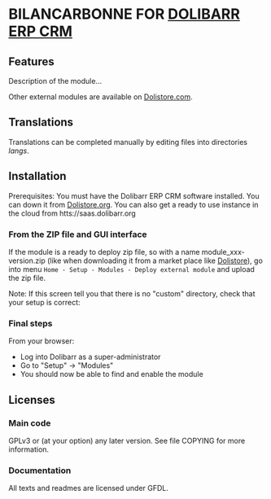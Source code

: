 # BILANCARBONNE FOR [DOLIBARR ERP CRM](https://www.dolibarr.org)

## Features

Description of the module...

<!--
![Screenshot bilancarbonne](img/screenshot_bilancarbonne.png?raw=true "BilanCarbonne"){imgmd}
-->

Other external modules are available on [Dolistore.com](https://www.dolistore.com).

## Translations

Translations can be completed manually by editing files into directories *langs*.

<!--
This module contains also a sample configuration for Transifex, under the hidden directory [.tx](.tx), so it is possible to manage translation using this service.

For more information, see the [translator's documentation](https://wiki.dolibarr.org/index.php/Translator_documentation).

There is a [Transifex project](https://transifex.com/projects/p/dolibarr-module-template) for this module.
-->


## Installation

Prerequisites: You must have the Dolibarr ERP CRM software installed. You can down it from [Dolistore.org](https://www.dolibarr.org).
You can also get a ready to use instance in the cloud from htts://saas.dolibarr.org


### From the ZIP file and GUI interface

If the module is a ready to deploy zip file, so with a name module_xxx-version.zip (like when downloading it from a market place like [Dolistore](https://www.dolistore.com)),
go into menu ```Home - Setup - Modules - Deploy external module``` and upload the zip file.

Note: If this screen tell you that there is no "custom" directory, check that your setup is correct:

<!--

- In your Dolibarr installation directory, edit the ```htdocs/conf/conf.php``` file and check that following lines are not commented:

    ```php
    //$dolibarr_main_url_root_alt ...
    //$dolibarr_main_document_root_alt ...
    ```

- Uncomment them if necessary (delete the leading ```//```) and assign a sensible value according to your Dolibarr installation

    For example :

    - UNIX:
        ```php
        $dolibarr_main_url_root_alt = '/custom';
        $dolibarr_main_document_root_alt = '/var/www/Dolibarr/htdocs/custom';
        ```

    - Windows:
        ```php
        $dolibarr_main_url_root_alt = '/custom';
        $dolibarr_main_document_root_alt = 'C:/My Web Sites/Dolibarr/htdocs/custom';
        ```
-->

<!--

### From a GIT repository

Clone the repository in ```$dolibarr_main_document_root_alt/bilancarbonne```

```sh
cd ....../custom
git clone git@github.com:gitlogin/bilancarbonne.git bilancarbonne
```

-->

### Final steps

From your browser:

  - Log into Dolibarr as a super-administrator
  - Go to "Setup" -> "Modules"
  - You should now be able to find and enable the module



## Licenses

### Main code

GPLv3 or (at your option) any later version. See file COPYING for more information.

### Documentation

All texts and readmes are licensed under GFDL.
